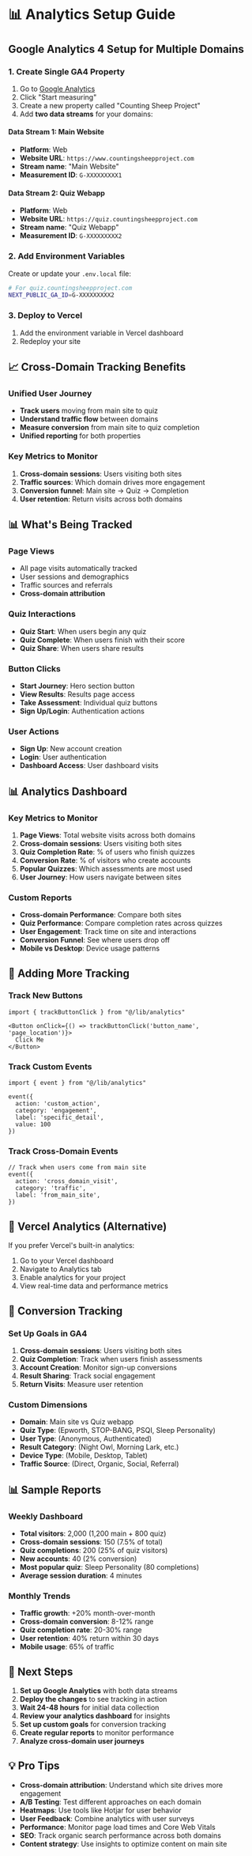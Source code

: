 # 📊 Analytics Setup Guide

## Google Analytics 4 Setup for Multiple Domains

### 1. Create Single GA4 Property
1. Go to [Google Analytics](https://analytics.google.com/)
2. Click "Start measuring"
3. Create a new property called "Counting Sheep Project"
4. Add **two data streams** for your domains:

#### Data Stream 1: Main Website
- **Platform**: Web
- **Website URL**: `https://www.countingsheepproject.com`
- **Stream name**: "Main Website"
- **Measurement ID**: `G-XXXXXXXXX1`

#### Data Stream 2: Quiz Webapp
- **Platform**: Web
- **Website URL**: `https://quiz.countingsheepproject.com`
- **Stream name**: "Quiz Webapp"
- **Measurement ID**: `G-XXXXXXXXX2`

### 2. Add Environment Variables
Create or update your `.env.local` file:
```bash
# For quiz.countingsheepproject.com
NEXT_PUBLIC_GA_ID=G-XXXXXXXXX2
```

### 3. Deploy to Vercel
1. Add the environment variable in Vercel dashboard
2. Redeploy your site

## 📈 Cross-Domain Tracking Benefits

### Unified User Journey
- **Track users** moving from main site to quiz
- **Understand traffic flow** between domains
- **Measure conversion** from main site to quiz completion
- **Unified reporting** for both properties

### Key Metrics to Monitor
1. **Cross-domain sessions**: Users visiting both sites
2. **Traffic sources**: Which domain drives more engagement
3. **Conversion funnel**: Main site → Quiz → Completion
4. **User retention**: Return visits across both domains

## 📊 What's Being Tracked

### Page Views
- All page visits automatically tracked
- User sessions and demographics
- Traffic sources and referrals
- **Cross-domain attribution**

### Quiz Interactions
- **Quiz Start**: When users begin any quiz
- **Quiz Complete**: When users finish with their score
- **Quiz Share**: When users share results

### Button Clicks
- **Start Journey**: Hero section button
- **View Results**: Results page access
- **Take Assessment**: Individual quiz buttons
- **Sign Up/Login**: Authentication actions

### User Actions
- **Sign Up**: New account creation
- **Login**: User authentication
- **Dashboard Access**: User dashboard visits

## 📊 Analytics Dashboard

### Key Metrics to Monitor
1. **Page Views**: Total website visits across both domains
2. **Cross-domain sessions**: Users visiting both sites
3. **Quiz Completion Rate**: % of users who finish quizzes
4. **Conversion Rate**: % of visitors who create accounts
5. **Popular Quizzes**: Which assessments are most used
6. **User Journey**: How users navigate between sites

### Custom Reports
- **Cross-domain Performance**: Compare both sites
- **Quiz Performance**: Compare completion rates across quizzes
- **User Engagement**: Track time on site and interactions
- **Conversion Funnel**: See where users drop off
- **Mobile vs Desktop**: Device usage patterns

## 🔧 Adding More Tracking

### Track New Buttons
```tsx
import { trackButtonClick } from "@/lib/analytics"

<Button onClick={() => trackButtonClick('button_name', 'page_location')}>
  Click Me
</Button>
```

### Track Custom Events
```tsx
import { event } from "@/lib/analytics"

event({
  action: 'custom_action',
  category: 'engagement',
  label: 'specific_detail',
  value: 100
})
```

### Track Cross-Domain Events
```tsx
// Track when users come from main site
event({
  action: 'cross_domain_visit',
  category: 'traffic',
  label: 'from_main_site',
})
```

## 📱 Vercel Analytics (Alternative)

If you prefer Vercel's built-in analytics:
1. Go to your Vercel dashboard
2. Navigate to Analytics tab
3. Enable analytics for your project
4. View real-time data and performance metrics

## 🎯 Conversion Tracking

### Set Up Goals in GA4
1. **Cross-domain sessions**: Users visiting both sites
2. **Quiz Completion**: Track when users finish assessments
3. **Account Creation**: Monitor sign-up conversions
4. **Result Sharing**: Track social engagement
5. **Return Visits**: Measure user retention

### Custom Dimensions
- **Domain**: Main site vs Quiz webapp
- **Quiz Type**: (Epworth, STOP-BANG, PSQI, Sleep Personality)
- **User Type**: (Anonymous, Authenticated)
- **Result Category**: (Night Owl, Morning Lark, etc.)
- **Device Type**: (Mobile, Desktop, Tablet)
- **Traffic Source**: (Direct, Organic, Social, Referral)

## 📊 Sample Reports

### Weekly Dashboard
- **Total visitors**: 2,000 (1,200 main + 800 quiz)
- **Cross-domain sessions**: 150 (7.5% of total)
- **Quiz completions**: 200 (25% of quiz visitors)
- **New accounts**: 40 (2% conversion)
- **Most popular quiz**: Sleep Personality (80 completions)
- **Average session duration**: 4 minutes

### Monthly Trends
- **Traffic growth**: +20% month-over-month
- **Cross-domain conversion**: 8-12% range
- **Quiz completion rate**: 20-30% range
- **User retention**: 40% return within 30 days
- **Mobile usage**: 65% of traffic

## 🚀 Next Steps

1. **Set up Google Analytics** with both data streams
2. **Deploy the changes** to see tracking in action
3. **Wait 24-48 hours** for initial data collection
4. **Review your analytics dashboard** for insights
5. **Set up custom goals** for conversion tracking
6. **Create regular reports** to monitor performance
7. **Analyze cross-domain user journeys**

## 💡 Pro Tips

- **Cross-domain attribution**: Understand which site drives more engagement
- **A/B Testing**: Test different approaches on each domain
- **Heatmaps**: Use tools like Hotjar for user behavior
- **User Feedback**: Combine analytics with user surveys
- **Performance**: Monitor page load times and Core Web Vitals
- **SEO**: Track organic search performance across both domains
- **Content strategy**: Use insights to optimize content on main site
